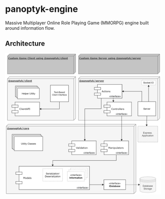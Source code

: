 # panoptyk-engine

Massive Multiplayer Online Role Playing Game (MMORPG) engine built around information flow.

## Architecture 

<img src=https://github.com/panoptyk/panoptyk-engine/blob/dev/docs/images/ArchitectureDiagram.png width=650 >
